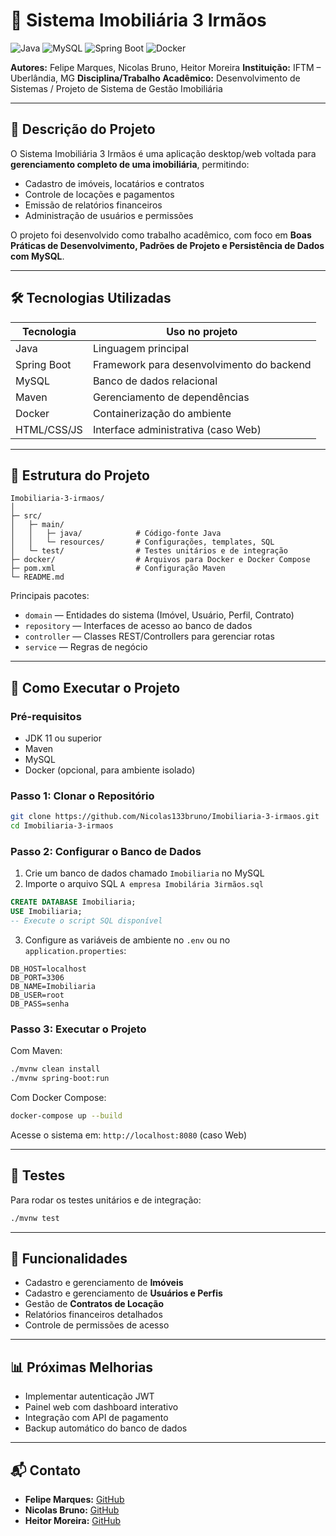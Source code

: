 # 🏢 Sistema Imobiliária 3 Irmãos

![Java](https://img.shields.io/badge/Java-ED8B00?logo=java\&logoColor=white) ![MySQL](https://img.shields.io/badge/MySQL-4479A1?logo=mysql\&logoColor=white) ![Spring Boot](https://img.shields.io/badge/Spring%20Boot-6DB33F?logo=spring\&logoColor=white) ![Docker](https://img.shields.io/badge/Docker-2496ED?logo=docker\&logoColor=white)

**Autores:** Felipe Marques, Nicolas Bruno, Heitor Moreira
**Instituição:** IFTM – Uberlândia, MG
**Disciplina/Trabalho Acadêmico:** Desenvolvimento de Sistemas / Projeto de Sistema de Gestão Imobiliária

---

## 📖 Descrição do Projeto

O Sistema Imobiliária 3 Irmãos é uma aplicação desktop/web voltada para **gerenciamento completo de uma imobiliária**, permitindo:

* Cadastro de imóveis, locatários e contratos
* Controle de locações e pagamentos
* Emissão de relatórios financeiros
* Administração de usuários e permissões

O projeto foi desenvolvido como trabalho acadêmico, com foco em **Boas Práticas de Desenvolvimento, Padrões de Projeto e Persistência de Dados com MySQL**.

---

## 🛠 Tecnologias Utilizadas

| Tecnologia  | Uso no projeto                            |
| ----------- | ----------------------------------------- |
| Java        | Linguagem principal                       |
| Spring Boot | Framework para desenvolvimento do backend |
| MySQL       | Banco de dados relacional                 |
| Maven       | Gerenciamento de dependências             |
| Docker      | Containerização do ambiente               |
| HTML/CSS/JS | Interface administrativa (caso Web)       |

---

## 📂 Estrutura do Projeto

```
Imobiliaria-3-irmaos/
│
├─ src/
│   ├─ main/
│   │   ├─ java/            # Código-fonte Java
│   │   └─ resources/       # Configurações, templates, SQL
│   └─ test/                # Testes unitários e de integração
├─ docker/                  # Arquivos para Docker e Docker Compose
├─ pom.xml                  # Configuração Maven
└─ README.md
```

Principais pacotes:

* `domain` — Entidades do sistema (Imóvel, Usuário, Perfil, Contrato)
* `repository` — Interfaces de acesso ao banco de dados
* `controller` — Classes REST/Controllers para gerenciar rotas
* `service` — Regras de negócio

---

## 🚀 Como Executar o Projeto

### Pré-requisitos

* JDK 11 ou superior
* Maven
* MySQL
* Docker (opcional, para ambiente isolado)

### Passo 1: Clonar o Repositório

```bash
git clone https://github.com/Nicolas133bruno/Imobiliaria-3-irmaos.git
cd Imobiliaria-3-irmaos
```

### Passo 2: Configurar o Banco de Dados

1. Crie um banco de dados chamado `Imobiliaria` no MySQL
2. Importe o arquivo SQL `A empresa Imobilária 3irmãos.sql`

```sql
CREATE DATABASE Imobiliaria;
USE Imobiliaria;
-- Execute o script SQL disponível
```

3. Configure as variáveis de ambiente no `.env` ou no `application.properties`:

```
DB_HOST=localhost
DB_PORT=3306
DB_NAME=Imobiliaria
DB_USER=root
DB_PASS=senha
```

### Passo 3: Executar o Projeto

Com Maven:

```bash
./mvnw clean install
./mvnw spring-boot:run
```

Com Docker Compose:

```bash
docker-compose up --build
```

Acesse o sistema em: `http://localhost:8080` (caso Web)

---

## 🧪 Testes

Para rodar os testes unitários e de integração:

```bash
./mvnw test
```

---

## 📄 Funcionalidades

* Cadastro e gerenciamento de **Imóveis**
* Cadastro e gerenciamento de **Usuários e Perfis**
* Gestão de **Contratos de Locação**
* Relatórios financeiros detalhados
* Controle de permissões de acesso

---

## 📊 Próximas Melhorias

* Implementar autenticação JWT
* Painel web com dashboard interativo
* Integração com API de pagamento
* Backup automático do banco de dados

---

## 📬 Contato

* **Felipe Marques:** [GitHub](https://github.com/Felipe-flp)
* **Nicolas Bruno:** [GitHub](https://github.com/Nicolas133bruno)
* **Heitor Moreira:** [GitHub](https://github.com/heitormoreira1)

